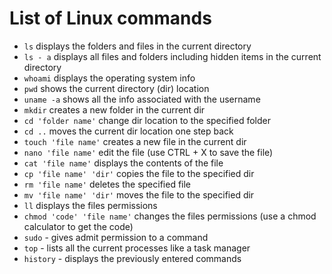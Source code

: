 # List of Linux commands

- `ls` displays the folders and files in the current directory
- `ls - a` displays all files and folders including hidden items in the current directory
- `whoami` displays the operating system info
- `pwd` shows the current directory (dir) location
- `uname -a` shows all the info associated with the username
- `mkdir` creates a new folder in the current dir
- `cd 'folder name'` change dir location to the specified folder
- `cd ..` moves the current dir location one step back
- `touch 'file name'` creates a new file in the current dir
- `nano 'file name'` edit the file (use CTRL + X to save the file)
- `cat 'file name'` displays the contents of the file
- `cp 'file name' 'dir'` copies the file to the specified dir
- `rm 'file name'` deletes the specified file
- `mv 'file name' 'dir'` moves the file to the specified dir
- `ll` displays the files permissions
- `chmod 'code' 'file name'` changes the files permissions (use a chmod calculator to get the code)
- `sudo` - gives admit permission to a command
- `top` - lists all the current processes like a task manager
- `history` - displays the previously entered commands